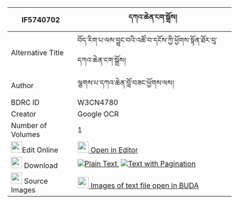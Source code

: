 |IF5740702|དཀའ་ཆེན་ངག་སྒྲོས། 
| --- | --- 
|Alternative Title |བོད་རིག་པ་ལས་བྱུང་བའི་འཚོ་བ་དངོས་ཀྱི་ཕྱོགས་སྟོན་ཐོར་བུ་དཀའ་ཆེན་ངག་སྒྲོས།
|Author| ལྕགས་པ་དཀའ་ཆེན་བློ་བཟང་ཕྱོགས་ལས།
|BDRC ID | W3CN4780
|Creator | Google OCR
|Number of Volumes| 1
|<img width="25" src="https://img.icons8.com/color/25/000000/edit-property.png">Edit Online| [<img width="25" src="https://avatars.githubusercontent.com/u/45091458?s=200&v=4"> Open in Editor](http://editor.openpecha.org/IF5740702)
|<img width="25" src="https://img.icons8.com/fluent/48/000000/download-2.png"/>  Download | [![](https://img.icons8.com/color/20/000000/txt.png)Plain Text](https://github.com/Openpecha/IF5740702/releases/download/v1/kachen_ngak_dro_plain_IF5740702.zip), [![](https://img.icons8.com/color/20/000000/txt.png)Text with Pagination](https://github.com/Openpecha/IF5740702/releases/download/v1/kachen_ngak_dro_pages_IF5740702.zip)
|<img width="25" src="https://img.icons8.com/plasticine/100/000000/pictures-folder.png"/>  Source Images | [<img width="25" src="https://library.bdrc.io/icons/BUDA-small.svg"> Images of text file open in BUDA](https://library.bdrc.io/show/bdr:W3CN4780)